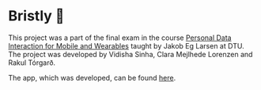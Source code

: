 # Bristly 💩

This project was a part of the final exam in the course [Personal Data Interaction for Mobile and Wearables](https://kurser.dtu.dk/course/02808) taught by Jakob Eg Larsen at DTU. 
The project was developed by Vidisha Sinha, Clara Mejlhede Lorenzen and Rakul Tórgarð.

The app, which was developed, can be found [here](rakulmaria.observablehq.cloud/bristly/).